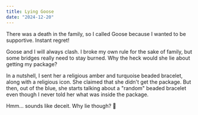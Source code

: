 ```yaml
---
title: Lying Goose
date: "2024-12-20"
---
```


There was a death in the family, so I called Goose because I wanted to be supportive. Instant regret!

 Goose and I will always clash. I broke my own rule for the sake of family, but some bridges really need to stay burned.  Why the heck would she lie about getting my package?

In a nutshell, I sent her a religious amber and turquoise beaded bracelet, along with a religious icon. She claimed that she didn't get the package. But then, out of the blue, she starts talking about a "random" beaded bracelet even though I never told her what was inside the package. 

Hmm… sounds like deceit. Why lie though? 🤥 
